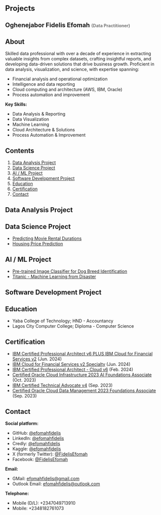 <h1 style="font-size: 24px;">Projects</h1>

<h2 style="font-size: 20px;">Oghenejabor Fidelis Efomah <span style="font-size: 14px; color: #777;">(Data Practitioner)</span></h2>

<h2>About</h2>
<p>Skilled data professional with over a decade of experience in extracting valuable insights from complex datasets, crafting insightful reports, and developing data-driven solutions that drive business growth. Proficient in data analysis, visualization, and science, with expertise spanning:</p>

<ul>
    <li>Financial analysis and operational optimization</li>
    <li>Intelligence and data reporting</li>
    <li>Cloud computing and architecture (AWS, IBM, Oracle)</li>
    <li>Process automation and improvement</li>
</ul>

<p><strong>Key Skills:</strong></p>
<ul>
    <li>Data Analysis & Reporting</li>
    <li>Data Visualization</li>
    <li>Machine Learning</li>
    <li>Cloud Architecture & Solutions</li>
    <li>Process Automation & Improvement</li>
</ul>

<h2>Contents</h2>
<ol>
  <li><a href="#DAid">Data Analysis Project</a></li>
  <li><a href="#DSid">Data Science Project</a></li>
  <li><a href="#AI_MLid">AI / ML Project</a></li>
  <li><a href="#software_dev">Software Development Project</a></li>
  <li><a href="#Eduid">Education</a></li>
  <li><a href="#Certid">Certification</a></li>
  <li><a href="#Contactid">Contact</a></li>
</ol>

## <h2 id="DAid">Data Analysis Project</h2>


## <h2 id="DSid">Data Science Project</h2>

<ul>
  <li><a href="https://github.com/EfomahFidelis/Predicting-Movie-Rental-Durations/tree/main">Predicting Movie Rental Durations</a></li>
  <li><a href="https://github.com/EfomahFidelis/Housing-Price-Prediction">Housing Price Prediction</a></li>
</ul>

## <h2 id="AI_MLid">AI / ML Project</h2>

<ul>
  <li><a href="https://github.com/EfomahFidelis/Project-Use-a-Pre-trained-Image-Classifier-to-Identify-Dog-Breeds/tree/main">Pre-trained Image Classifier for Dog Breed Identification</a></li>
  <li><a href="https://github.com/EfomahFidelis/Titanic-Disaster/blob/main/README.md">Titanic - Machine Learning from Disaster</a></li>
</ul>

## <h2 id="software_dev">Software Development Project</h2>

## <h2 id="Eduid">Education</h2>

* Yaba College of Technology; HND - Accountancy
* Lagos City Computer College; Diploma - Computer Science

## <h2 id="Certid"> Certification</h2>
  * [IBM Certified Professional Architect v6 PLUS IBM Cloud for Financial Services v2](https://drive.google.com/file/d/1Rb2TXeOf78jUHjP6Nn0u_V1dAW0BBtlt/view?usp=sharing) (Jun. 2024)
  * [IBM Cloud for Financial Services v2 Specialty](https://drive.google.com/file/d/1HkGvYyjO536ydv5thbiEmPebWCyFiRri/view?usp=sharing) (Jun. 2024)
  * [IBM Certified Professional Architect - Cloud v6](https://drive.google.com/file/d/1e-2s-4Ceox8jeaMF7gXSJjQhEMctlqao/view?usp=sharing) (Feb. 2024)
  * [Certified Oracle Cloud Infrastructure 2023 AI Foundations Associate](https://drive.google.com/file/d/1UMTr5muVf8hDNYn6e8cKnF61WHO0sR2N/view?usp=sharing) (Oct. 2023)
  * [IBM Certified Technical Advocate v4](https://drive.google.com/file/d/17e5x89QKsVM06EXJ9HZaYtwkmQSVmHEJ/view?usp=sharing) (Sep. 2023)
  * [Certified Oracle Cloud Data Management 2023 Foundations Associate](https://drive.google.com/file/d/1lCNCdzPN2yZSy554NgeuKf4T4UsTMnOC/view?usp=sharing) (Sep. 2023)

## <h2 id="Contactid"> Contact</h2>
<strong>Social platform:</strong>
  * GitHub: [@efomahfidelis](https://www.github.com/EfomahFidelis)
  * LinkedIn: [@efomahfidelis](https://www.linkedin.com/in/efomahfidelis)
  * Credly: [@efomahfidelis](https://www.credly.com/users/efomahfidelis)
  * Kaggle: [@efomahfidelis](https://www.kaggle.com/fidelisefomah)
  * X (formerly Twitter): [@FidelisEfomah](https://www.x.com/FidelisEfomah)
  * Facebook: [@FidelisEfomah](https://web.facebook.com/FidelisEfomah)

<strong>Email:</strong>
  * GMail: [efomahfidelis@gmail.com](mailto:efomahfidelis@gmail.com)
  * Outlook Email: [efomahfidelis@outlook.com](mailto:efomahfidelis@outlook.com)

<strong>Telephone:</strong>
  * Mobile (D/L): +2347049713910
  * Mobile: +2348182761073

